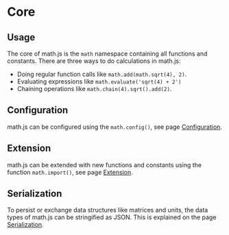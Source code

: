 # Core

## Usage

The core of math.js is the `math` namespace containing all functions and constants. There are three ways to do calculations in math.js:

- Doing regular function calls like `math.add(math.sqrt(4), 2)`.
- Evaluating expressions like `math.evaluate('sqrt(4) + 2')`
- Chaining operations like `math.chain(4).sqrt().add(2)`.

## Configuration

math.js can be configured using the `math.config()`, see page [Configuration](configuration.md).

## Extension

math.js can be extended with new functions and constants using the function `math.import()`, see page [Extension](extension.md).

## Serialization

To persist or exchange data structures like matrices and units, the data types of math.js can be stringified as JSON. This is explained on the page [Serialization](serialization.md).
